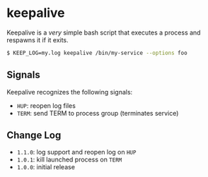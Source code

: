 keepalive
=========
Keepalive is a *very* simple bash script that executes a process and respawns
it if it exits.

```sh
$ KEEP_LOG=my.log keepalive /bin/my-service --options foo
```

Signals
-------
Keepalive recognizes the following signals:

 * `HUP`: reopen log files
 * `TERM`: send TERM to process group (terminates service)

Change Log
----------
 * `1.1.0`: log support and reopen log on `HUP`
 * `1.0.1`: kill launched process on `TERM`
 * `1.0.0`: initial release
